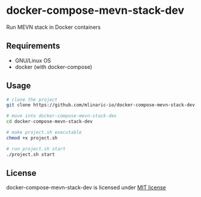 # docker-compose-mevn-stack-dev

Run MEVN stack in Docker containers

## Requirements

  - GNU/Linux OS
  - docker (with docker-compose)

## Usage

```bash
# clone the project
git clone https://github.com/mlinaric-io/docker-compose-mevn-stack-dev

# move into docker-compose-mevn-stack-dev
cd docker-compose-mevn-stack-dev

# make project.sh executable
chmod +x project.sh

# run project.sh start
./project.sh start
```

## License

docker-compose-mevn-stack-dev is licensed under [MIT license](LICENSE)
